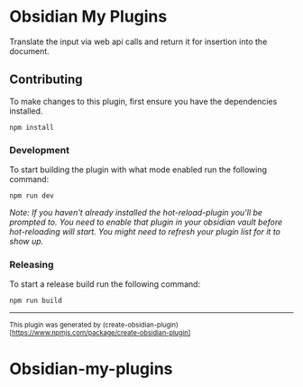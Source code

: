 # Obsidian My Plugins

Translate the input via web api calls and return it for insertion into the document.

## Contributing

To make changes to this plugin, first ensure you have the dependencies installed.

```
npm install
```

### Development

To start building the plugin with what mode enabled run the following command:

```
npm run dev
```

_Note: If you haven't already installed the hot-reload-plugin you'll be prompted to. You need to enable that plugin in your obsidian vault before hot-reloading will start. You might need to refresh your plugin list for it to show up._

### Releasing

To start a release build run the following command:

```
npm run build
```

---

<sub>This plugin was generated by (create-obsidian-plugin)[https://www.npmjs.com/package/create-obsidian-plugin]</sub>
# Obsidian-my-plugins
